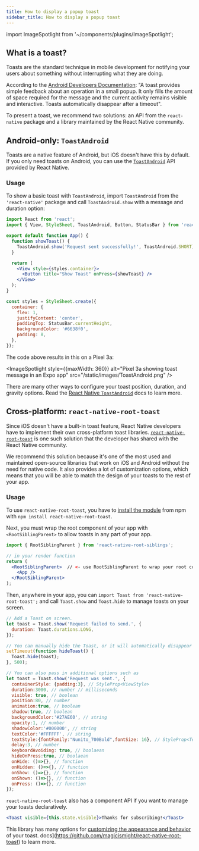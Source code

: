 ```yaml
---
title: How to display a popup toast
sidebar_title: How to display a popup toast
---
```


import ImageSpotlight from '~/components/plugins/ImageSpotlight';

## What is a toast?

Toasts are the standard technique in mobile development for notifying your users about something without interrupting what they are doing.

According to the [Android Developers
Documentation](https://developer.android.com/guide/topics/ui/notifiers/toasts): "A toast provides
simple feedback about an operation in a small popup. It only fills the amount of space required for
the message and the current activity remains visible and interactive. Toasts automatically disappear
after a timeout".

To present a toast, we recommend two solutions: an API from the `react-native` package and a library
maintained by the React Native community.

## Android-only: `ToastAndroid`

Toasts are a native feature of Android, but iOS doesn't have this by default. If you only need
toasts on Android, you can use the [`ToastAndroid`](https://reactnative.dev/docs/toastandroid) API
provided by React Native.

### Usage

To show a basic toast with `ToastAndroid`, import `ToastAndroid` from the `'react-native'` package
and call `ToastAndroid.show` with a message and duration option:

```jsx
import React from 'react';
import { View, StyleSheet, ToastAndroid, Button, StatusBar } from 'react-native';

export default function App() {
  function showToast() {
    ToastAndroid.show('Request sent successfully!', ToastAndroid.SHORT);
  }

  return (
    <View style={styles.container}>
      <Button title="Show Toast" onPress={showToast} />
    </View>
  );
}

const styles = StyleSheet.create({
  container: {
    flex: 1,
    justifyContent: 'center',
    paddingTop: StatusBar.currentHeight,
    backgroundColor: '#6638f0',
    padding: 8,
  },
});
```

The code above results in this on a Pixel 3a:

<ImageSpotlight style={{maxWidth: 360}} alt="Pixel 3a showing toast message in an Expo app" src="/static/images/ToastAndroid.png" />

There are many other ways to configure your toast position, duration, and gravity options. Read the
[React Native `ToastAndroid`](https://reactnative.dev/docs/toastandroid) docs to learn more.

## Cross-platform: `react-native-root-toast`

Since iOS doesn't have a built-in toast feature, React Native developers have to implement their own
cross-platform toast libraries.
[`react-native-root-toast`](https://github.com/magicismight/react-native-root-toast) is one such
solution that the developer has shared with the React Native community.

We recommend this solution because it's one of the most used and maintained open-source libraries that
work on iOS and Android without the need for native code. It also provides a lot of customization
options, which means that you will be able to match the design of your toasts to the rest of your app.

### Usage

To use `react-native-root-toast`, you have to [install the module](https://github.com/magicismight/react-native-root-toast) from npm with `npm install react-native-root-toast`.

Next, you must wrap the root component of your app with `<RootSiblingParent>` to allow toasts in any
part of your app.

```jsx
import { RootSiblingParent } from 'react-native-root-siblings';

// in your render function
return (
  <RootSiblingParent>  // <- use RootSiblingParent to wrap your root component
    <App />
  </RootSiblingParent>
);
```

Then, anywhere in your app, you can `import Toast from 'react-native-root-toast';` and call
`Toast.show` and `Toast.hide` to manage toasts on your screen.

```jsx
// Add a Toast on screen.
let toast = Toast.show('Request failed to send.', {
  duration: Toast.durations.LONG,
});

// You can manually hide the Toast, or it will automatically disappear after a `duration` ms timeout.
setTimeout(function hideToast() {
  Toast.hide(toast);
}, 500);

// You can also pass in additional options such as
let toast = Toast.show('Request was sent.', {
  containerStyle: {padding:3}, // StyleProp<ViewStyle>
  duration:3000, // number // milliseconds
  visible: true, // boolean
  position:80, // number
  animation:true, // boolean
  shadow:true, // boolean
  backgroundColor:'#27AE60', // string
  opacity:1, // number
  shadowColor:'#000000', // string
  textColor:'#FFFFFF', // string
  textStyle:{fontFamily:"Nunito_700Bold",fontSize: 16}, // StyleProp<TextStyle> // Only if you have imported that font family
  delay:3, // number
  keyboardAvoiding: true, // boolaean
  hideOnPress:true, // boolaean
  onHide: ()=>{}, // function
  onHidden: ()=>{}, // function
  onShow: ()=>{}, // function
  onShown: ()=>{}, // function
  onPress: ()=>{}, // function
});
```

`react-native-root-toast` also has a component API if you want to manage your toasts declaratively.

```jsx
<Toast visible={this.state.visible}>Thanks for subscribing!</Toast>
```

This library has many options for [customizing the appearance and behavior](https://github.com/crazycodeboy/react-native-easy-toast#api) of your toast.
docs](https://github.com/magicismight/react-native-root-toast) to learn more.
